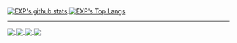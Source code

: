 

<!-- Create By https://github.com/anuraghazra/github-readme-stats 

[![EXP's github stats](https://github-readme-stats.vercel.app/api?username=lyy289065406&count_private=true&show_icons=true&theme=radical)](https://exp-blog.com)

[![EXP's Top Langs](https://github-readme-stats.vercel.app/api/top-langs/?username=lyy289065406&layout=compact&theme=cobalt&hide=HTML)](https://exp-blog.com)

-->


<a href="https://exp-blog.com">
  <img align="center" src="https://github-readme-stats.vercel.app/api?username=lyy289065406&count_private=true&show_icons=true&theme=radical" alt="EXP's github stats" />
</a>
<a href="https://exp-blog.com">
  <img align="center" src="https://github-readme-stats.vercel.app/api/top-langs/?username=lyy289065406&layout=compact&theme=radical&hide=HTML" alt="EXP's Top Langs" />
</a>

------

<!-- repo -->

<a href="https://github.com/lyy289065406/exp-blog">
  <img align="center" src="https://github-readme-stats.vercel.app/api/pin/?username=lyy289065406&repo=exp-blog&theme=cobalt" />
</a>    

<a href="https://github.com/lyy289065406/threat-broadcast">
  <img align="center" src="https://github-readme-stats.vercel.app/api/pin/?username=lyy289065406&repo=threat-broadcast&theme=cobalt" />
</a>    

<a href="https://github.com/lyy289065406/CTF-Solving-Reports">
  <img align="center" src="https://github-readme-stats.vercel.app/api/pin/?username=lyy289065406&repo=CTF-Solving-Reports&theme=cobalt" />
</a>

<a href="https://github.com/lyy289065406/POJ-Solving-Reports">
  <img align="center" src="https://github-readme-stats.vercel.app/api/pin/?username=lyy289065406&repo=POJ-Solving-Reports&theme=cobalt" />
</a>

<!--
### Hi there 👋

**lyy289065406/lyy289065406** is a ✨ _special_ ✨ repository because its `README.md` (this file) appears on your GitHub profile.

Here are some ideas to get you started:

- 🔭 I’m currently working on ...
- 🌱 I’m currently learning ...
- 👯 I’m looking to collaborate on ...
- 🤔 I’m looking for help with ...
- 💬 Ask me about ...
- 📫 How to reach me: ...
- 😄 Pronouns: ...
- ⚡ Fun fact: ...



https://my.oschina.net/u/2446442/blog/4422846
https://juejin.im/post/6857655197020356621
https://simonwillison.net/2020/Jul/10/self-updating-profile-readme/
https://github.com/lyy289065406/gautamkrishnar
https://github.com/lyy289065406/simonw



<a href="https://github.com/timburgan/timburgan/issues/new?title=chess%7Cmove%7Ch4h5%7C3765&amp;body=Just+push+%27Submit+new+issue%27.+You+don%27t+need+to+do+anything+else.">H5</a>

-->
